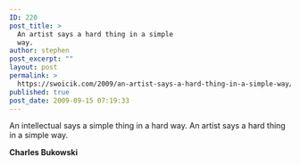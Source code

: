 ```yaml
---
ID: 220
post_title: >
  An artist says a hard thing in a simple
  way.
author: stephen
post_excerpt: ""
layout: post
permalink: >
  https://swoicik.com/2009/an-artist-says-a-hard-thing-in-a-simple-way/
published: true
post_date: 2009-09-15 07:19:33
---
```

<p style="text-align: left;">An intellectual says a simple thing in a hard way. An artist says a hard thing in a simple way.</p>
<p style="text-align: left;"><strong>Charles Bukowski</strong></p>